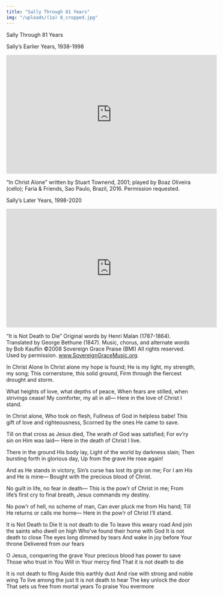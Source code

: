 ```yaml
---
title: "Sally Through 81 Years"
img: "/uploads/(1a) 8_cropped.jpg"
---
```


Sally Through 81 Years

Sally’s Earlier Years, 1938-1998

<iframe width="560" height="315" src="https://www.youtube.com/embed/yPoJeujx0VY" frameborder="0" allow="accelerometer; autoplay; encrypted-media; gyroscope; picture-in-picture" allowfullscreen></iframe>

“In Christ Alone” written by Stuart Townend, 2001; played by Boaz Oliveira (cello); Faria & Friends, Sao Paulo, Brazil, 2016.  Permission requested.


Sally’s Later Years, 1998-2020

<iframe width="560" height="315" src="https://www.youtube.com/embed/hXy8adjFOVA" frameborder="0" allow="accelerometer; autoplay; encrypted-media; gyroscope; picture-in-picture" allowfullscreen></iframe>

“It is Not Death to Die”  Original words by Henri Malan (1787-1864). Translated by George Bethune (1847). Music, chorus, and alternate words by Bob Kauflin ©2008 Sovereign Grace Praise (BMI)  All rights reserved. Used by permission. www.SovereignGraceMusic.org.


In Christ Alone 
In Christ alone my hope is found;
He is my light, my strength, my song;
This cornerstone, this solid ground,
Firm through the fiercest drought and storm.

What heights of love, what depths of peace,
When fears are stilled, when strivings cease!
My comforter, my all in all—
Here in the love of Christ I stand.

In Christ alone, Who took on flesh,
Fullness of God in helpless babe!
This gift of love and righteousness,
Scorned by the ones He came to save.

Till on that cross as Jesus died,
The wrath of God was satisfied;
For ev’ry sin on Him was laid—
Here in the death of Christ I live.

There in the ground His body lay,
Light of the world by darkness slain;
Then bursting forth in glorious day,
Up from the grave He rose again!

And as He stands in victory,
Sin’s curse has lost its grip on me;
For I am His and He is mine—
Bought with the precious blood of Christ.

No guilt in life, no fear in death—
This is the pow’r of Christ in me;
From life’s first cry to final breath,
Jesus commands my destiny.

No pow’r of hell, no scheme of man,
Can ever pluck me from His hand;
Till He returns or calls me home—
Here in the pow’r of Christ I’ll stand.

It is Not Death to Die
It is not death to die
To leave this weary road
And join the saints who dwell on high
Who’ve found their home with God
It is not death to close
The eyes long dimmed by tears
And wake in joy before Your throne
Delivered from our fears

O Jesus, conquering the grave
Your precious blood has power to save
Those who trust in You
Will in Your mercy find
That it is not death to die

It is not death to fling
Aside this earthly dust
And rise with strong and noble wing
To live among the just
It is not death to hear
The key unlock the door
That sets us free from mortal years
To praise You evermore

